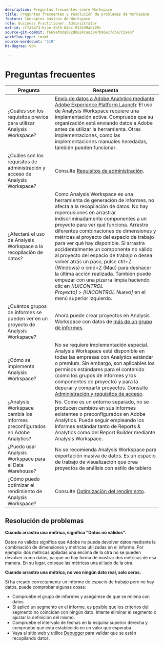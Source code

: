 ```yaml
---
description: Preguntas frecuentes sobre Workspace
title: Preguntas frecuentes y resolución de problemas de Workspace
feature: Conceptos básicos de Workspace
role: Business Practitioner, Administrator
exl-id: cf7a9a73-bcbe-4bf5-b5dc-913199ab229c
source-git-commit: f669af03a502d8a24cea3047b96ec7cba7c59e6f
workflow-type: tm+mt
source-wordcount: '519'
ht-degree: 98%

---
```


# Preguntas frecuentes

| Pregunta | Respuesta |
|--- |--- |
| ¿Cuáles son los requisitos previos para utilizar Analysis Workspace? | [Envío de datos a Adobe Analytics mediante Adobe Experience Platform Launch](/help/implement/launch/validate-publish-prod.md): El uso de Analysis Workspace requiere una implementación activa. Compruebe que su organización está enviando datos a Adobe antes de utilizar la herramienta. Otras implementaciones, como las implementaciones manuales heredadas, también pueden funcionar. |
| ¿Cuáles son los requisitos de administración y acceso de Analysis Workspace? | Consulte [Requisitos de administración](/help/analyze/analysis-workspace/workspace-faq/frequently-asked-questions-analysis-workspace.md). |
| ¿Afectará el uso de Analysis Workspace a la recopilación de datos? | Como Analysis Workspace es una herramienta de generación de informes, no afecta a la recopilación de datos. No hay repercusiones en arrastrar indiscriminadamente componentes a un proyecto para ver qué funciona. Arrastre diferentes combinaciones de dimensiones y métricas al proyecto del espacio de trabajo para ver qué hay disponible. Si arrastra accidentalmente un componente no válido al proyecto del espacio de trabajo o desea volver atrás un paso, pulse ctrl+Z (Windows) o cmd+Z (Mac) para deshacer la última acción realizada. También puede empezar con una pizarra limpia haciendo clic en *[!UICONTROL Proyecto] > [!UICONTROL Nuevo]* en el menú superior izquierdo. |
| ¿Cuántos grupos de informes se pueden ver en un proyecto de Analysis Workspace? | Ahora puede crear proyectos en Analysis Workspace con datos de [más de un grupo de informes](https://experienceleague.adobe.com/docs/analytics/analyze/analysis-workspace/build-workspace-project/multiple-report-suites.html). |
| ¿Cómo se implementa Analysis Workspace? | No se requiere implementación especial. Analysis Workspace está disponible en todas las empresas con Analytics estándar o premium. Sin embargo, son aplicables los permisos estándares para el contenido (como los grupos de informes y los componentes de proyecto) y para la depurar y compartir proyectos. Consulte [Administración y requisitos de acceso](/help/analyze/analysis-workspace/workspace-faq/frequently-asked-questions-analysis-workspace.md). |
| ¿Analysis Workspace cambia los informes preconfigurados en Adobe Analytics? | No. Como es un entorno separado, no se producen cambios en sus informes existentes o preconfigurados en Adobe Analytics. Puede seguir empleando los informes estándar tanto de Reports &amp; Analytics como del Report Builder mediante Analysis Workspace. |
| ¿Puedo usar Analysis Workspace para el Data Warehouse? | No se recomienda Analysis Workspace para exportación masiva de datos. Es un espacio de trabajo de visualización que crea proyectos de análisis con estilo de tablero. |
| ¿Cómo puedo optimizar el rendimiento de Analysis Workspace? | Consulte [Optimización del rendimiento](/help/analyze/analysis-workspace/workspace-faq/optimizing-performance.md). |

## Resolución de problemas

**Cuando arrastro una métrica, significa “Datos no válidos”.**

Datos no válidos significa que Adobe no puede devolver datos mediante la combinación de dimensiones y métricas utilizadas en el informe. Por ejemplo: dos métricas apiladas una encima de la otra no se pueden devolver como datos, ya que no hay forma de mostrar dos métricas de esa manera. En su lugar, coloque las métricas una al lado de la otra.

**Cuando arrastro una métrica, no veo ningún dato real, solo ceros.**

Si ha creado correctamente un informe de espacio de trabajo pero no hay datos, puede comprobar algunas cosas:

* Compruebe el grupo de informes y asegúrese de que se rellena con datos.
* Si aplicó un segmento en el informe, es posible que los criterios del segmento no coincidan con ningún dato. Intente eliminar el segmento o ajustar la definición del mismo.
* Compruebe el intervalo de fechas en la esquina superior derecha y compruebe que está establecido en un valor que esperaba.
* Vaya al sitio web y utilice [Debugger](https://docs.adobe.com/content/help/es-ES/experience-cloud/user-guides/home.translate.html) para validar que se están recopilando datos.
